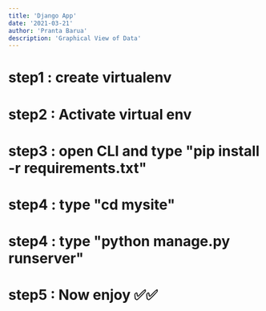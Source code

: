 ```yaml
---
title: 'Django App'
date: '2021-03-21'
author: 'Pranta Barua'
description: 'Graphical View of Data'
---
```


<h1>step1 : create virtualenv <h1>
<h1>step2 : Activate virtual env<h1>
<h1>step3 : open CLI and type "pip install -r requirements.txt"<h1>
<h1>step4 : type "cd mysite"<h1>
<h1>step4 : type "python manage.py runserver"<h1>
<h1>step5 : Now enjoy ✅✅<h1>
